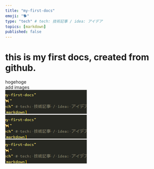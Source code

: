 ```yaml
---
title: "my-first-docs"
emoji: "🐕"
type: "tech" # tech: 技術記事 / idea: アイデア
topics: [markdown]
published: false
---
```


# this is my first docs, created from github.
hogehoge  
add images  
![1](/images/my-first-docs-4506065b21f78d/2023-07-14-00-17-32.png)
![2](/images/my-first-docs-4506065b21f78d/2023-07-14-00-17-37.png)
![3](/images/my-first-docs-4506065b21f78d/2023-07-14-00-17-39.png)